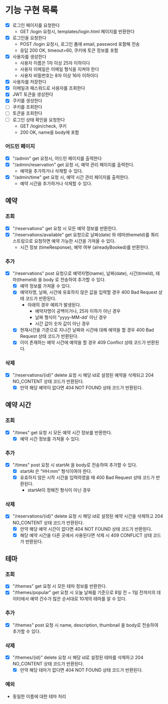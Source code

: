 # 기능 구현 목록

- [x] 로그인 페이지를 요청한다
    - GET /login 요청시, templates/login.html 페이지를 반환한다
- [x] 로그인을 요청한다
    - POST /login 요청시, 로그인 폼에 email, password 포함해 전송
    - 응답 200 OK, timeout=60, 쿠키에 토큰 정보를 포함
- [x] 사용자를 생성한다
    - 사용자 이름은 1자 이상 25자 이하이다
    - 사용자 이메일은 이메일 형식을 지켜야 한다
    - 사용자 비밀번호는 8자 이상 16자 이하이다
- [x] 사용자를 저장한다
- [x] 이메일과 패스워드로 사용자를 조회한다
- [x] JWT 토큰을 생성한다
- [x] 쿠키를 생성한다
- [ ] 쿠키를 조회한다
- [ ] 토큰을 조회한다
- [ ] 로그인 상태 확인을 요청한다
    - GET /login/check, 쿠키
    - 200 OK, name을 body에 포함

### 어드민 페이지

- [x] "/admin" get 요청시, 어드민 페이지를 출력한다
- [x] "/admin/reservation" get 요청 시, 예약 관리 페이지를 출력한다.
    - 예약을 추가하거나 삭제할 수 있다.
- [x] "/admin/time" get 요청 시, 예약 시간 관리 페이지를 출력한다.
    - 예약 시간을 추가하거나 삭제할 수 있다.

## 예약

### 조회

- [x] "/reservations" get 요청 시 모든 예약 정보를 반환한다.
- [x] "/reservations/available" get 요청으로 날짜(date) 와 테마(themeId)를 쿼리 스트링으로 요청하면 예약 가능한 시간을 가져올 수 있다.
    - 시간 정보 (timeResponse), 예약 여부 (alreadyBooked)를 반환한다.

### 추가

- [x] "/reservations" post 요청으로 예약자명(name), 날짜(date), 시간(timeId), 테마(themeId) 을 body 로 전송하여 추가할 수 있다.
    - [x] 예약 정보를 가져올 수 있다.
    - [x] 예약자명, 날짜, 시간에 유효하지 않은 값을 입력할 경우 400 Bad Request 상태 코드가 반환된다.
        - 아래의 경우 예외가 발생된다.
            - 예약자명이 공백이거나, 25자 이하가 아닌 경우
            - 날짜 형식이 "yyyy-MM-dd' 아닌 경우
            - 시간 값이 숫자 값이 아닌 경우
    - [x] 현재시간을 기준으로 지나간 날짜와 시간에 대해 예약을 할 경우 400 Bad Request 상태 코드가 반환된다.
    - [x] 이미 존재하는 예약 시간에 예약을 할 경우 409 Conflict 상태 코드가 반환된다.

### 삭제

- [x] "/reservations/{id}" delete 요청 시 해당 id로 설정된 예약을 삭제되고 204 NO_CONTENT 상태 코드가 반환된다.
    - [x] 만약 해당 예약이 없다면 404 NOT FOUND 상태 코드가 반환된다.

## 예약 시간

### 조회

- [x] "/times" get 요청 시 모든 예약 시간 정보를 반환한다.
    - [x] 예약 시간 정보를 가져올 수 있다.

### 추가

- [x] "/times" post 요청 시 startAt 을 body로 전송하여 추가할 수 있다.
    - [x] startAt 은 "HH:mm" 형식이여야 한다.
    - [x] 유효하지 않은 시작 시간을 입력하였을 때 400 Bad Request 상태 코드가 반환된다.
        - startAt이 정해진 형식이 아닌 경우

### 삭제

- [x] "/reservations/{id}" delete 요청 시 해당 id로 설정된 예약 시간을 삭제하고 204 NO_CONTENT 상태 코드가 반환된다.
    - [x] 만약 해당 예약 시간이 없다면 404 NOT FOUND 상태 코드가 반환된다.
    - [x] 해당 예약 시간을 다른 곳에서 사용된다면 삭제 시 409 CONFLICT 상태 코드가 반환된다.

## 테마

### 조회

- [x] "/themes" get 요청 시 모든 테마 정보를 반환한다.
- [x] "/themes/popular" get 요청 시 오늘 날짜를 기준으로 8일 전 ~ 1일 전까지의 데이터에서 예약 건수가 많은 순서대로 10개의 테마를 알 수 있다.

### 추가

- [x] "/themes" post 요청 시 name, description, thumbnail 을 body로 전송하여 추가할 수 있다.

### 삭제

- [x] "/themes/{id}" delete 요청 시 해당 id로 설정된 테마를 삭제하고 204 NO_CONTENT 상태 코드가 반환된다.
    - [x] 만약 해당 테마가 없다면 404 NOT FOUND 상태 코드가 반환된다.

### 예외

- 동일한 이름에 대한 테마 처리

